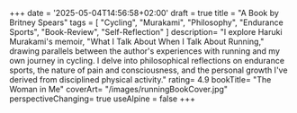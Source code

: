 +++
date = '2025-05-04T14:56:58+02:00'
draft = true
title = "A Book by Britney Spears"
tags = [
    "Cycling",
    "Murakami",
    "Philosophy",
    "Endurance Sports",
    "Book-Review",
    "Self-Reflection"
]
description= "I explore Haruki Murakami's memoir, "What I Talk About When I Talk About Running," drawing parallels between the author's experiences with running and my own journey in cycling. I delve into philosophical reflections on endurance sports, the nature of pain and consciousness, and the personal growth I've derived from disciplined physical activity."
rating= 4.9
bookTitle= "The Woman in Me"
coverArt= "/images/runningBookCover.jpg" 
perspectiveChanging= true
useAlpine = false
+++


